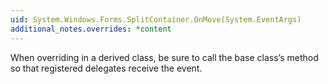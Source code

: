 ```yaml
---
uid: System.Windows.Forms.SplitContainer.OnMove(System.EventArgs)
additional_notes.overrides: *content
---
```


<p>When overriding <xref href="System.Windows.Forms.SplitContainer.OnMove(System.EventArgs)"></xref> in a derived class, be sure to call the base class’s <xref href="System.Windows.Forms.SplitContainer.OnMove(System.EventArgs)"></xref> method so that registered delegates receive the event.</p>


